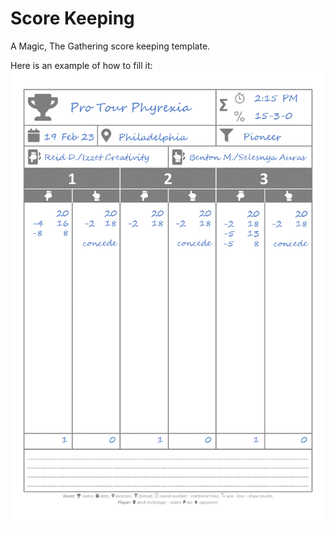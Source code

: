 # Score Keeping
A Magic, The Gathering score keeping template.

Here is an example of how to fill it:
![Score keeping sample](/img/mtg-score-keeping-sample.png)